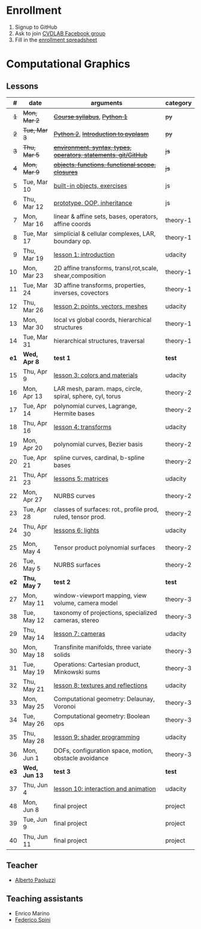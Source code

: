 # Enrollment

1. Signup to GitHub
2. Ask to join [CVDLAB Facebook group](https://www.facebook.com/groups/cvdlab/)
3. Fill in the [enrollment spreadsheet](https://docs.google.com/spreadsheets/d/1WYKBwIbqk1SF6MdTQ7HIauO457_MMWyekyD5CT5x48c/edit#gid=0)

# Computational Graphics

## Lessons

| # | date | arguments | category |
|--:|------|-----------|----------|
| ~~1~~ | ~~Mon, Mar 2~~ | [~~Course syllabus~~](lessons/2015-03-02/lecture-01a.pdf), [~~Python 1~~](lessons/2015-03-02/lecture-01a.pdf) | ~~py~~ |
| ~~2~~ | ~~Tue, Mar 3~~ | [~~Python 2~~](lessons/2015-03-03/lecture-02a.pdf), [~~Introduction to pyplasm~~](lessons/2015-03-03/lecture-02b.pdf) | ~~py~~ |
| ~~3~~ | ~~Thu, Mar 5~~ | [~~environment, syntax, types, operators, statements, git/GitHub~~](https://github.com/cvdlab-cg/lessons/tree/master/lessons/2015-03-05) | ~~js~~ |
| ~~4~~ | ~~Mon, Mar 9~~ | [~~objects, functions, functional scope, closures~~](https://github.com/cvdlab-cg/lessons/tree/master/lessons/2015-03-09) | ~~js~~ |
| 5 | Tue, Mar 10 | [built-in objects, exercises](https://github.com/cvdlab-cg/lessons/tree/master/lessons/2015-03-10) | js |
| 6 | Thu, Mar 12 | [prototype, OOP, inheritance](https://github.com/cvdlab-cg/lessons/tree/master/lessons/2015-03-12) | js |
| 7 | Mon, Mar 16 | linear & affine sets, bases, operators, affine coords | theory-1 |
| 8 | Tue, Mar 17 | simplicial & cellular complexes, LAR, boundary op. | theory-1 |
| 9 | Thu, Mar 19 | [lesson 1: introduction](https://github.com/cvdlab-cg/lessons/tree/master/lessons/2015-03-19) | udacity |
| 10 | Mon, Mar 23 | 2D affine transforms, transl,rot,scale, shear,composition | theory-1 |
| 11 | Tue, Mar 24 | 3D affine transforms, properties, inverses, covectors | theory-1 |
| 12 | Thu, Mar 26 | [lesson 2: points, vectors, meshes](https://github.com/cvdlab-cg/lessons/tree/master/lessons/2015-03-26) | udacity |
| 13 | Mon, Mar 30 | local vs global coords, hierarchical structures | theory-1 |
| 14 | Tue, Mar 31 | hierarchical structures, traversal | theory-1
| **e1** | **Wed, Apr 8** | **test 1** | **test** |
| 15 | Thu, Apr 9 | [lesson 3: colors and materials](https://github.com/cvdlab-cg/lessons/tree/master/lessons/2015-04-09) | udacity |
| 16 | Mon, Apr 13 | LAR mesh, param. maps, circle, spiral, sphere, cyl, torus | theory-2 |
| 17 | Tue, Apr 14 | polynomial curves, Lagrange, Hermite bases | theory-2 |
| 18 | Thu, Apr 16 | [lesson 4: transforms](https://github.com/cvdlab-cg/lessons/tree/master/lessons/2015-04-16) | udacity |
| 19 | Mon, Apr 20 | polynomial curves, Bezier basis | theory-2 |
| 20 | Tue, Apr 21 | spline curves, cardinal, b-spline bases | theory-2 |
| 21 | Thu, Apr 23 | [lessons 5: matrices](https://github.com/cvdlab-cg/lessons/tree/master/lessons/2015-04-23) | udacity |
| 22 | Mon, Apr 27 | NURBS curves | theory-2 |
| 23 | Tue, Apr 28 | classes of surfaces: rot., profile prod, ruled, tensor prod. | theory-2 |
| 24 | Thu, Apr 30 | [lessons 6: lights](https://github.com/cvdlab-cg/lessons/tree/master/lessons/2015-04-30) | udacity |
| 25 | Mon, May 4 | Tensor product polynomial surfaces | theory-2 |
| 26 | Tue, May 5 | NURBS surfaces | theory-2 |
| **e2** | **Thu, May 7** | **test 2** | **test** |
| 27 | Mon, May 11 | window-viewport mapping, view volume, camera model | theory-3 |
| 38 | Tue, May 12 | taxonomy of projections, specialized cameras, stereo | theory-3 |
| 29 | Thu, May 14 | [lesson 7: cameras](https://github.com/cvdlab-cg/lessons/tree/master/lessons/2015-05-14) | udacity |
| 30 | Mon, May 18 | Transfinite manifolds, three variate solids | theory-3 |
| 31 | Tue, May 19 | Operations: Cartesian product, Minkowski sums | theory-3 |
| 32 | Thu, May 21 | [lesson 8: textures and reflections](https://github.com/cvdlab-cg/lessons/tree/master/lessons/2015-05-21) | udacity |
| 33 | Mon, May 25 | Computational geometry: Delaunay, Voronoi | theory-3 |
| 34 | Tue, May 26 | Computational geometry: Boolean ops | theory-3 |
| 35 | Thu, May 28 | [lesson 9: shader programming](https://github.com/cvdlab-cg/lessons/tree/master/lessons/2015-05-28) | udacity |
| 36 | Mon, Jun 1 | DOFs, configuration space, motion, obstacle avoidance | theory-3 |
| **e3** | **Wed, Jun 13** | **test 3** | **test** |
| 37 | Thu, Jun 4 | [lesson 10: interaction and animation](https://github.com/cvdlab-cg/lessons/tree/master/lessons/2015-06-04) | udacity |
| 48 | Mon, Jun 8 | final project | project |
| 39 | Tue, Jun 9 | final project | project |
| 40 | Thu, Jun 11 | final project | project |

## Teacher

- [Alberto Paoluzzi](http://paoluzzi.dia.uniroma3.it/)

## Teaching assistants

- Enrico Marino
- [Federico Spini](http://federicospini.com)

